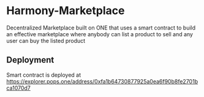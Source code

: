# Harmony-Marketplace
Decentralized Marketplace built on ONE that uses a smart contract to build an effective marketplace where anybody can list a product to sell and any user can buy the listed product

## Deployment
Smart contract is deployed at https://explorer.pops.one/address/0xfa1b64730877925a0ea6f90b8fe2701bca1070d7

